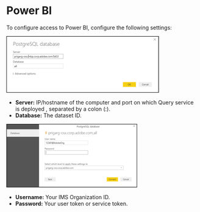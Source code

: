 # Power BI

To configure access to Power BI, configure the following settings:

![](graphics/config-powerbi1.png)

*   **Server:** IP/hostname of the computer and port on which Query service is deployed , separated by a colon (:).
*   **Database:** The dataset ID.

![](graphics/config-powerbi2.png)

*   **Username:** Your IMS Organization ID.
*   **Password:** Your user token or service token.